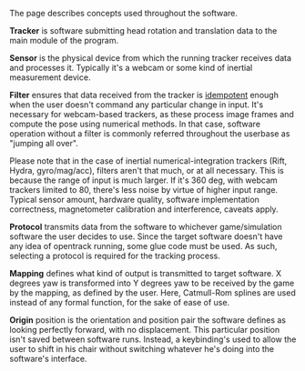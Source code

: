 The page describes concepts used throughout the software.

**Tracker** is software submitting head rotation and translation data to
the main module of the program.

**Sensor** is the physical device from which the running tracker
receives data and processes it. Typically it's a webcam or some kind of
inertial measurement device.

**Filter** ensures that data received from the tracker is
[idempotent](http://en.wiktionary.org/wiki/idempotent) enough when the
user doesn't command any particular change in input. It's necessary for
webcam-based trackers, as these process image frames and compute the
pose using numerical methods. In that case, software operation without a
filter is commonly referred throughout the userbase as "jumping all
over".

Please note that in the case of inertial numerical-integration trackers
(Rift, Hydra, gyro/mag/acc), filters aren't that much, or at all
necessary. This is because the range of input is much larger. If it's
360 deg, with webcam trackers limited to 80, there's less noise by
virtue of higher input range. Typical sensor amount, hardware quality,
software implementation correctness, magnetometer calibration and
interference, caveats apply.

**Protocol** transmits data from the software to whichever
game/simulation software the user decides to use. Since the target
software doesn't have any idea of opentrack running, some glue code must
be used. As such, selecting a protocol is required for the tracking
process.

**Mapping** defines what kind of output is transmitted to target
software. X degrees yaw is transformed into Y degrees yaw to be received
by the game by the mapping, as defined by the user. Here, Catmull-Rom
splines are used instead of any formal function, for the sake of ease of
use.

**Origin** position is the orientation and position pair the software
defines as looking perfectly forward, with no displacement. This
particular position isn't saved between software runs. Instead, a
keybinding's used to allow the user to shift in his chair without
switching whatever he's doing into the software's interface.
